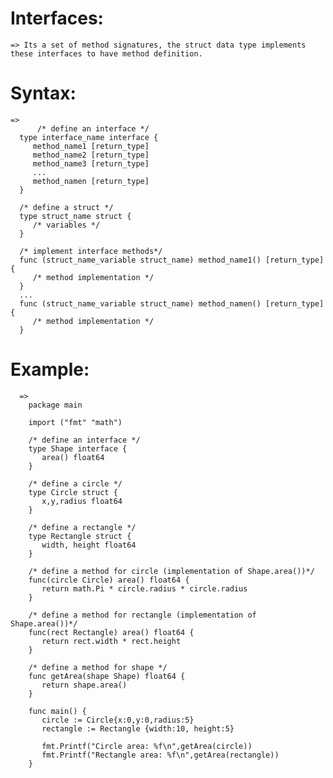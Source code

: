 # Interfaces:
    => Its a set of method signatures, the struct data type implements these interfaces to have method definition.

# Syntax:
    =>
          /* define an interface */
      type interface_name interface {
         method_name1 [return_type]
         method_name2 [return_type]
         method_name3 [return_type]
         ...
         method_namen [return_type]
      }
      
      /* define a struct */
      type struct_name struct {
         /* variables */
      }
      
      /* implement interface methods*/
      func (struct_name_variable struct_name) method_name1() [return_type] {
         /* method implementation */
      }
      ...
      func (struct_name_variable struct_name) method_namen() [return_type] {
         /* method implementation */
      }


# Example:
      =>
        package main
        
        import ("fmt" "math")
        
        /* define an interface */
        type Shape interface {
           area() float64
        }
        
        /* define a circle */
        type Circle struct {
           x,y,radius float64
        }
        
        /* define a rectangle */
        type Rectangle struct {
           width, height float64
        }
        
        /* define a method for circle (implementation of Shape.area())*/
        func(circle Circle) area() float64 {
           return math.Pi * circle.radius * circle.radius
        }
        
        /* define a method for rectangle (implementation of Shape.area())*/
        func(rect Rectangle) area() float64 {
           return rect.width * rect.height
        }
        
        /* define a method for shape */
        func getArea(shape Shape) float64 {
           return shape.area()
        }
        
        func main() {
           circle := Circle{x:0,y:0,radius:5}
           rectangle := Rectangle {width:10, height:5}
           
           fmt.Printf("Circle area: %f\n",getArea(circle))
           fmt.Printf("Rectangle area: %f\n",getArea(rectangle))
        }
